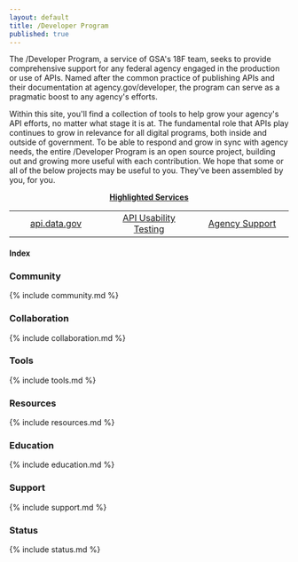 ```yaml
---
layout: default
title: /Developer Program
published: true
---
```





The /Developer Program, a service of GSA's 18F team, seeks to provide comprehensive support for any federal agency engaged in the production or use of APIs.  Named after the common practice of publishing APIs and their documentation at agency.gov/developer, the program can serve as a pragmatic boost to any agency's efforts.  

Within this site, you'll find a collection of tools to help grow your agency's API efforts, no matter what stage it is at.  The fundamental role that APIs play continues to grow in relevance for all digital programs, both inside and outside of government.  To be able to respond and grow in sync with agency needs, the entire /Developer Program is an open source project, building out and growing more useful with each contribution.   We hope that some or all of the below projects may be useful to you.  They've been assembled by you, for you.


<div style="text-align: center;"><strong><u>Highlighted Services</u></strong></div>
  
  
<table style="width: 100%;" border="0" cellpadding="2" cellspacing="2">
    <tr>
        <td style="text-align: center; width: 33%;"><a href="http://api.data.gov">api.data.gov</a></td>
        <td style="text-align: center; width: 33%;"><a href="http://18f.github.io/API-Usability-Testing">API Usability Testing</a></td>
        <td style="text-align: center; width: 33%;"><a href="http://18f.github.io/API-All-the-X/pages/support">Agency Support</a></td>
    </tr>
</table>


#### Index

### Community 

{% include community.md %}

### Collaboration

{% include collaboration.md %}

### Tools 

{% include tools.md %}

### Resources 

{% include resources.md %}

### Education 

{% include education.md %}

### Support

{% include support.md %}

### Status  

{% include status.md %}

